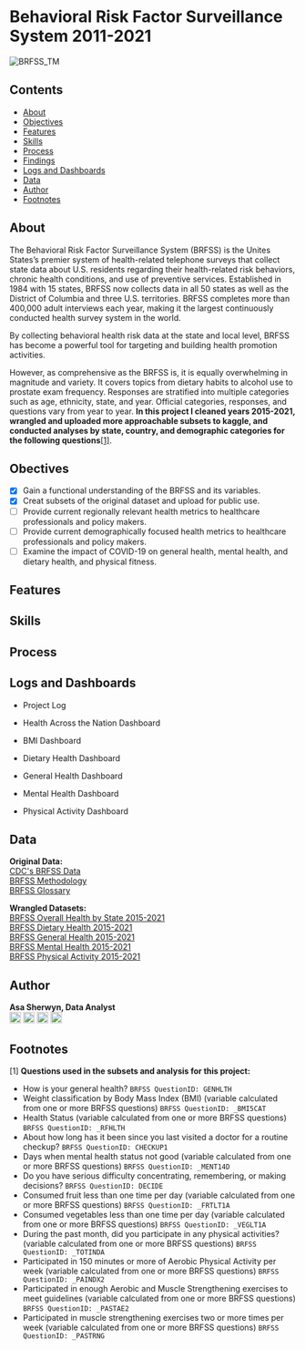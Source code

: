 # Behavioral Risk Factor Surveillance System 2011-2021
![BRFSS_TM](https://user-images.githubusercontent.com/119871530/221696251-c9f4ed82-002a-4a05-8547-d12b021e37e6.jpg)

## Contents
- [About](#about)
- [Objectives](#objectives)
- [Features](#features)
- [Skills](#skills)
- [Process](#process)
- [Findings](#findings)
- [Logs and Dashboards](#logs-dashboards)
- [Data](#data)
- [Author](#author)
- [Footnotes](#footnotes)

## About <a name = "about"></a>

The Behavioral Risk Factor Surveillance System (BRFSS) is the Unites States’s premier system of health-related telephone surveys that collect state data about U.S. residents regarding their health-related risk behaviors, chronic health conditions, and use of preventive services. Established in 1984 with 15 states, BRFSS now collects data in all 50 states as well as the District of Columbia and three U.S. territories. BRFSS completes more than 400,000 adult interviews each year, making it the largest continuously conducted health survey system in the world.

By collecting behavioral health risk data at the state and local level, BRFSS has become a powerful tool for targeting and building health promotion activities.

However, as comprehensive as the BRFSS is, it is equally overwhelming in magnitude and variety. It covers topics from dietary habits to alcohol use to prostate exam frequency. Responses are stratified into multiple categories such as age, ethnicity, state, and year. Official categories, responses, and questions vary from year to year. **In this project I cleaned years 2015-2021, wrangled and uploaded more approachable subsets to kaggle, and conducted analyses by state, country, and demographic categories for the following questions**[[1]](#f1).

## Obectives <a name = "objectives"></a>
- [x] Gain a functional understanding of the BRFSS and its variables.
- [x] Creat subsets of the original dataset and upload for public use.  
- [ ] Provide current regionally relevant health metrics to healthcare professionals and policy makers.
- [ ] Provide current demographically focused health metrics to healthcare professionals and policy makers.
- [ ] Examine the impact of COVID-19 on general health, mental health, and dietary health, and physical fitness.

## Features <a name = "features"></a>

## Skills <a name = "skills"></a>

## Process <a name = "process"></a>

## Logs and Dashboards <a name = "logs-dashboards"></a>
- Project Log

- Health Across the Nation Dashboard
- BMI Dashboard
- Dietary Health Dashboard
- General Health Dashboard
- Mental Health Dashboard
- Physical Activity Dashboard

## Data <a name = "data"></a>
**Original Data:**  
[CDC's BRFSS Data](https://chronicdata.cdc.gov/Behavioral-Risk-Factors/Behavioral-Risk-Factor-Surveillance-System-BRFSS-P/dttw-5yxu)  
[BRFSS Methodology](http://www.cdc.gov/brfss/factsheets/pdf/DBS_BRFSS_survey.pdf)  
[BRFSS Glossary](https://chronicdata.cdc.gov/Behavioral-Risk-Factors/Behavioral-Risk-Factor-Surveillance-System-BRFSS-H/iuq5-y9ct/data)  

**Wrangled Datasets:**  
[BRFSS Overall Health by State 2015-2021](https://www.kaggle.com/datasets/asasherwyn/brfss-overall-health-2015-2021)  
[BRFSS Dietary Health 2015-2021](https://www.kaggle.com/datasets/asasherwyn/brfss-dietary-health-2015-2021)  
[BRFSS General Health 2015-2021](https://www.kaggle.com/datasets/asasherwyn/brfss-general-health-2015-2021)  
[BRFSS Mental Health 2015-2021](https://www.kaggle.com/datasets/asasherwyn/brfss-mental-health-2015-2021)  
[BRFSS Physical Activity 2015-2021](https://www.kaggle.com/datasets/asasherwyn/brfss-physical-activity-2015-2021)  

## Author <a name = "author"></a>
**Asa Sherwyn, Data Analyst<br>**
<a href="https://www.linkedin.com/in/asasherwyn/"><img src="https://user-images.githubusercontent.com/119871530/221632937-e4763ba3-68a5-4aa5-9e4c-dbf067d910fa.png" width="20" height="20" target="_blank"></a>
<a href="https://kaggle.com/asasherwyn"><img src="https://user-images.githubusercontent.com/119871530/221633194-02c8302c-8f12-420c-b3af-977790c57cd6.png" width="20" height="20" target="_blank"></a>
<a href="https://public.tableau.com/app/profile/asa.sherwyn"><img src="https://user-images.githubusercontent.com/119871530/221633938-eb92c3af-647d-48a6-9fa5-8900bfd44cc0.png" width="20" height="20" target="_blank"></a>
<a href="http://asherwyn.github.io/"><img src="https://user-images.githubusercontent.com/119871530/221634877-471e1fd4-e3bc-41c3-b3e7-ca158e8659fb.png" width="20" height="20" target="_blank"></a>

## Footnotes <a name = "footnotes"></a>
[1] <a name = "f1"></a>**Questions used in the subsets and analysis for this project:**
  - How is your general health? `BRFSS QuestionID: GENHLTH`
  - Weight classification by Body Mass Index (BMI) (variable calculated from one or more BRFSS questions) `BRFSS QuestionID: _BMI5CAT`
  - Health Status (variable calculated from one or more BRFSS questions) `BRFSS QuestionID: _RFHLTH`
  - About how long has it been since you last visited a doctor for a routine checkup? `BRFSS QuestionID: CHECKUP1`
  - Days when mental health status not good (variable calculated from one or more BRFSS questions) `BRFSS QuestionID: _MENT14D`
  - Do you have serious difficulty concentrating, remembering, or making decisions? `BRFSS QuestionID: DECIDE`
  - Consumed fruit less than one time per day (variable calculated from one or more BRFSS questions) `BRFSS QuestionID: _FRTLT1A`
  - Consumed vegetables less than one time per day (variable calculated from one or more BRFSS questions) `BRFSS QuestionID: _VEGLT1A`
  - During the past month, did you participate in any physical activities? (variable calculated from one or more BRFSS questions) `BRFSS QuestionID: _TOTINDA`
  - Participated in 150 minutes or more of Aerobic Physical Activity per week (variable calculated from one or more BRFSS questions) `BRFSS QuestionID: _PAINDX2`
  - Participated in enough Aerobic and Muscle Strengthening exercises to meet guidelines (variable calculated from one or more BRFSS questions) `BRFSS QuestionID: _PASTAE2`
  - Participated in muscle strengthening exercises two or more times per week (variable calculated from one or more BRFSS questions) `BRFSS QuestionID: _PASTRNG`
